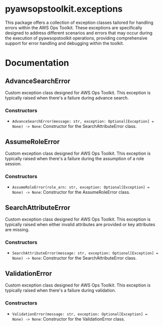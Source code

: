 # pyawsopstoolkit.exceptions

This package offers a collection of exception classes tailored for handling errors within the AWS Ops Toolkit. These
exceptions are specifically designed to address different scenarios and errors that may occur during the execution of
pyawsopstoolkit operations, providing comprehensive support for error handling and debugging within the toolkit.

# Documentation

## AdvanceSearchError

Custom exception class designed for AWS Ops Toolkit. This exception is typically raised when there's a failure during
advance search.

### Constructors

- `AdvanceSearchError(message: str, exception: Optional[Exception] = None) -> None`: Constructor for the
  SearchAttributeError
  class.

## AssumeRoleError

Custom exception class designed for AWS Ops Toolkit. This exception is typically raised when there's a failure during
the assumption of a role session.

### Constructors

- `AssumeRoleError(role_arn: str, exception: Optional[Exception] = None) -> None`: Constructor for the AssumeRoleError
  class.

## SearchAttributeError

Custom exception class designed for AWS Ops Toolkit. This exception is typically raised when either invalid attributes
are provided or key attributes are missing.

### Constructors

- `SearchAttributeError(message: str, exception: Optional[Exception] = None) -> None`: Constructor for the
  SearchAttributeError
  class.

## ValidationError

Custom exception class designed for AWS Ops Toolkit. This exception is typically raised when there's a failure during
validation.

### Constructors

- `ValidationError(message: str, exception: Optional[Exception] = None) -> None`: Constructor for the ValidationError
  class.
